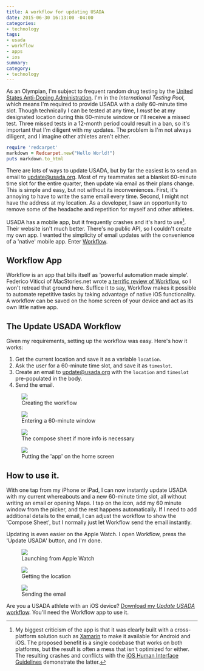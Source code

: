```yaml
---
title: A workflow for updating USADA
date: 2015-06-30 16:13:00 -04:00
categories:
- technology
tags:
- usada
- workflow
- apps
- ios
summary:
category:
- technology
---
```


As an Olympian, I'm subject to frequent random drug testing by the [United States Anti-Doping Administration](http://www.usada.org). I'm in the *International Testing Pool*, which means I'm required to provide USADA with a daily 60-minute time slot. Though technically I can be tested at any time, I *must* be at my designated location during this 60-minute window or I'll receive a missed test. Three missed tests in a 12-month period could result in a ban, so it's important that I'm diligent with my updates. The problem is I'm not always diligent, and I imagine other athletes aren't either.

``` ruby
require 'redcarpet'
markdown = Redcarpet.new("Hello World!")
puts markdown.to_html
```

There are lots of ways to update USADA, but by far the easiest is to send an email to update@usada.org. Most of my teammates set a blanket 60-minute time slot for the entire quarter, then update via email as their plans change. This is simple and easy, but not without its inconveniences. First, it's annoying to have to write the same email every time. Second, I might not have the address at my location. As a developer, I saw an opportunity to remove some of the headache and repetition for myself and other athletes.

USADA has a mobile app, but it frequently crashes and it's hard to use[^1]. Their website isn't much better. There's no public API, so I couldn't create my own app. I wanted the simplicity of email updates with the convenience of a 'native' mobile app. Enter [Workflow](https://workflow.is).   

## Workflow App
Workflow is an app that bills itself as 'powerful automation made simple'. Federico Viticci of MacStories.net wrote [a terrific review of Workflow](http://www.macstories.net/reviews/workflow-review-integrated-automation-for-ios-8/), so I won't retread that ground here. Suffice it to say, Workflow makes it possible to automate repetitive tasks by taking advantage of native iOS functionality. A workflow can be saved on the home screen of your device and act as its own little native app.

## The Update USADA Workflow
Given my requirements, setting up the workflow was easy. Here's how it works:
1. Get the current location and save it as a variable `location`.
2. Ask the user for a 60-minute time slot, and save it as `timeslot`.
3. Create an email to update@usada.org with the `location` and `timeslot` pre-populated in the body.
4. Send the email.

<figure>
  <img src="/uploads/workflow-1.png">
  <figcaption>Creating the workflow</figcaption>
</figure>

<figure>
  <img src="/uploads/workflow-2.png">
  <figcaption>Entering a 60-minute window</figcaption>
</figure>

<figure>
<img src="/uploads/workflow-3.png">
<figcaption>The compose sheet if more info is necessary</figcaption>
</figure>

<figure>
<img src="/uploads/workflow-7.png">
<figcaption>Putting the 'app' on the home screen</figcaption>
</figure>

## How to use it.

With one tap from my iPhone or iPad, I can now instantly update USADA with my current whereabouts and a new 60-minute time slot, all without writing an email or opening Maps. I tap on the icon, add my 60 minute window from the picker, and the rest happens automatically. If I need to add additional details to the email, I can adjust the workflow to show the 'Compose Sheet', but I normally just let Workflow send the email instantly.

Updating is even easier on the Apple Watch. I open Workflow, press the 'Update USADA' button, and I'm done.


<figure>
<img src="/uploads/worklow-4.jpg">
<figcaption>Launching from Apple Watch</figcaption>
</figure>
<figure class="shot">
<img src="/uploads/workflow-5.jpg">
<figcaption>Getting the location</figcaption>
</figure>
<figure class="shot">
<img src="/uploads/workflow-6.jpg">
<figcaption>Sending the email</figcaption>
</figure>

Are you a USADA athlete with an iOS device? [Download my *Update USADA* workflow](https://workflow.is/workflows/a63ae7a9649f48dda111b2c4d917198c). You'll need the Workflow app to use it.  

[^1]: My biggest criticism of the app is that it was clearly built with a cross-platform solution such as [Xamarin](http://xamarin.com) to make it available for Android and iOS. The proposed benefit is a single codebase that works on both platforms, but the result is often a mess that isn't optimized for either. The resulting crashes and conflicts with the [iOS Human Interface Guidelines](https://developer.apple.com/library/ios/documentation/UserExperience/Conceptual/MobileHIG/) demonstrate the latter.
